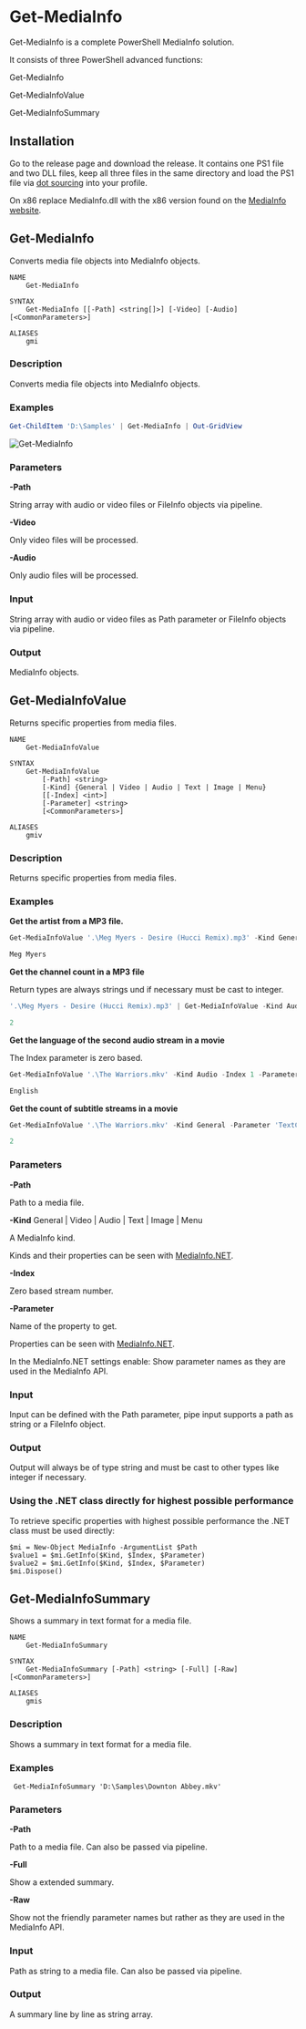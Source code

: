 # Get-MediaInfo

Get-MediaInfo is a complete PowerShell MediaInfo solution.

It consists of three PowerShell advanced functions:

Get-MediaInfo

Get-MediaInfoValue

Get-MediaInfoSummary

## Installation

Go to the release page and download the release. It contains one PS1 file and two DLL files, keep all three files in the same directory and load the PS1 file via [dot sourcing](https://docs.microsoft.com/en-us/powershell/module/microsoft.powershell.core/about/about_scripts?view=powershell-7#script-scope-and-dot-sourcing) into your profile.

On x86 replace MediaInfo.dll with the x86 version found on the [MediaInfo website](https://mediaarea.net/en/MediaInfo).

## Get-MediaInfo

Converts media file objects into MediaInfo objects.

```
NAME
    Get-MediaInfo

SYNTAX
    Get-MediaInfo [[-Path] <string[]>] [-Video] [-Audio]  [<CommonParameters>]

ALIASES
    gmi
```

### Description

Converts media file objects into MediaInfo objects.

### Examples

```PowerShell
Get-ChildItem 'D:\Samples' | Get-MediaInfo | Out-GridView
```

![Get-MediaInfo](Get-MediaInfo.png)

### Parameters

**-Path**

String array with audio or video files or FileInfo objects via pipeline.

**-Video**

Only video files will be processed.

**-Audio**

Only audio files will be processed.

### Input

String array with audio or video files as Path parameter or FileInfo objects via pipeline.

### Output

MediaInfo objects.

## Get-MediaInfoValue

Returns specific properties from media files.

```
NAME
    Get-MediaInfoValue

SYNTAX
    Get-MediaInfoValue
        [-Path] <string>
        [-Kind] {General | Video | Audio | Text | Image | Menu}
        [[-Index] <int>]
        [-Parameter] <string>
        [<CommonParameters>]

ALIASES
    gmiv
```

### Description

Returns specific properties from media files.

### Examples

**Get the artist from a MP3 file.**

```PowerShell
Get-MediaInfoValue '.\Meg Myers - Desire (Hucci Remix).mp3' -Kind General -Parameter Performer

Meg Myers
```

**Get the channel count in a MP3 file** 

Return types are always strings und if necessary must be cast to integer.

```PowerShell
'.\Meg Myers - Desire (Hucci Remix).mp3' | Get-MediaInfoValue -Kind Audio -Parameter 'Channel(s)'

2
```

**Get the language of the second audio stream in a movie**

The Index parameter is zero based.

```PowerShell
Get-MediaInfoValue '.\The Warriors.mkv' -Kind Audio -Index 1 -Parameter 'Language/String'

English
```

**Get the count of subtitle streams in a movie**

```PowerShell
Get-MediaInfoValue '.\The Warriors.mkv' -Kind General -Parameter 'TextCount'

2
```

### Parameters

**-Path**

Path to a media file.

**-Kind** General | Video | Audio | Text | Image | Menu

A MediaInfo kind.

Kinds and their properties can be seen with [MediaInfo.NET](https://github.com/stax76/MediaInfo.NET).

**-Index**

Zero based stream number.

**-Parameter**

Name of the property to get.

Properties can be seen with [MediaInfo.NET](https://github.com/stax76/MediaInfo.NET).

In the MediaInfo.NET settings enable: Show parameter names as they are used in the MediaInfo API.

### Input

Input can be defined with the Path parameter, pipe input supports a path as string or a FileInfo object.

### Output

Output will always be of type string and must be cast to other types like integer if necessary.

### Using the .NET class directly for highest possible performance

To retrieve specific properties with highest possible performance the .NET class must be used directly:

```
$mi = New-Object MediaInfo -ArgumentList $Path
$value1 = $mi.GetInfo($Kind, $Index, $Parameter)
$value2 = $mi.GetInfo($Kind, $Index, $Parameter)
$mi.Dispose()
```

## Get-MediaInfoSummary

Shows a summary in text format for a media file.

```
NAME
    Get-MediaInfoSummary

SYNTAX
    Get-MediaInfoSummary [-Path] <string> [-Full] [-Raw]  [<CommonParameters>]

ALIASES
    gmis
```

### Description

Shows a summary in text format for a media file.

### Examples

```
 Get-MediaInfoSummary 'D:\Samples\Downton Abbey.mkv'
```

### Parameters

**-Path**

Path to a media file. Can also be passed via pipeline.

**-Full**

Show a extended summary.

**-Raw**

Show not the friendly parameter names but rather as they are used in the MediaInfo API.

### Input

Path as string to a media file. Can also be passed via pipeline.

### Output

A summary line by line as string array.